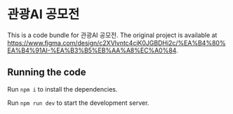 
  # 관광AI 공모전

  This is a code bundle for 관광AI 공모전. The original project is available at https://www.figma.com/design/c2XVlvntc4cjK0JGBDHi2c/%EA%B4%80%EA%B4%91AI-%EA%B3%B5%EB%AA%A8%EC%A0%84.

  ## Running the code

  Run `npm i` to install the dependencies.

  Run `npm run dev` to start the development server.
  